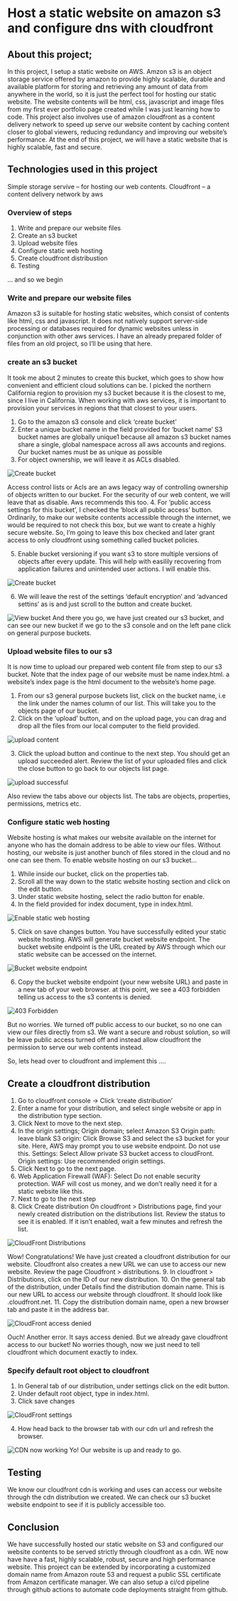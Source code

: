 [001]: img/create%20bucket-1.png "Title"
[002]: img/create%20bucket-2.png "Title"
[003]: img/view%20bucket.png "Title"
[004]: img/upload%20files-1.png "Title"
[005]: img/upload%20files-%20succeeded.png "Title"
[006]: img/static%20web%20hosting-1.png "Title"
[007]: img/static%20web%20hosting-2.png "Title"
[008]: img/s3-%20403%20forbidden.png "Title"
[009]: img/cloudfront-%20distributions%20list.png "Title"
[010]: img/cloudfront-%20website%20error%20page.png "Title"
[011]: img/cloudfront-%20edit%20settings.png "Title"
[012]: img/ready%20website.png "Title"


# Host a static website on amazon s3 and configure dns with cloudfront

## About this project;
In this project, I setup a static website on AWS. Amzon s3 is an object storage service offered by amazon to provide highly scalable, durable and available platform for storing and retrieving any amount of data from anywhere in the world, so it is just the perfect tool for hosting our static website. The website contents will be html, css, javascript and image files from my first ever portfolio page created while I was just learning how to code. 
This project also involves use of amazon cloudfront as a content delivery network to speed up serve our website content by caching content closer to global viewers, reducing redundancy and improving our website’s performance.
At the end of this project, we will have a static website that is highly scalable, fast and secure.

## Technologies used in this project
Simple storage servive – for hosting our web contents.
Cloudfront – a content delivery network by aws

### Overview of steps
1.	Write and prepare our website files
2.	Create an s3 bucket
3.	Upload website files
4.	Configure static web hosting
5.	Create cloudfront distribustion
6.	Testing

… and so we begin

### Write and prepare our website files
Amazon s3 is suitable for hosting static websites, which consist of contents like html, css and javascript. It does not natively support server-side processing or databases required for dynamic websites unless in conjunction with other aws services.
I have an already prepared folder of files from an old project, so I’ll be using that here.

### create an s3 bucket
It took me about 2 minutes to create this bucket, which goes to show how convenient and efficient cloud solutions can be.
I picked the northern California region to provision my s3 bucket because it is the closest to me, since I live in California. When working with aws services, it is important to provision your services in regions that that closest to your users.
1.	Go to the amazon s3 console and click ‘create bucket’
2.	Enter a unique bucket name in the field provided for ‘bucket name’
S3 bucket names are globally unique1 because all amazon s3 bucket names share a single, global namespace across all aws accounts and regions. Our bucket names must be as unique as possible
3.	For object ownership, we will leave it as ACLs disabled.

![Create bucket][001]



Access control lists or Acls are an aws legacy way of controlling ownership of objects written to our bucket. For the security of our web content, we will leave that as disable. Aws recommends this too.
4.	For ‘public access settings for this bucket’, I checked the ‘block all public access’ button.
Ordinarily, to make our website contents accessible through the internet, we would be required to not check this box, but we want to create a highly secure website. So, I’m going to leave this box checked and later grant access to only cloudfront using something called bucket policies.


5.	Enable bucket versioning if you want s3 to store multiple versions of objects after every update. This will help with easilily recovering from application failures and unintended user actions. I will enable this.

![Create bucket][002]

6.	We will leave the rest of the settings ‘default encryption’ and ‘advanced settins’ as is and just scroll to the button and create bucket.

![View bucket][003]
And there you go, we have just created our s3 bucket, and can see our new bucket if we go to the s3 console and on the left pane click on general purpose buckets.


### Upload website files to our s3
It is now time to upload our prepared web content file from step to our s3 bucket. Note that the index page of our website must be name index.html. a website’s index page is the html document to the website’s home page.
1.	From our s3 general purpose buckets list, click on the bucket name, i.e the link under the names column of our list. This will take you to the objects page of our bucket.
2.	Click on the ‘upload’ button, and on the upload page, you can drag and drop all the files from our local computer to the field provided.

![upload content][004]

3.	Click the upload button and continue to the next step.
You should get an upload succeeded alert. Review the list of your uploaded files and click the close button to go back to our objects list page.

![upload successful][005]

Also review the tabs above our objects list. The tabs are objects, properties, permissions, metrics etc.

### Configure static web hosting
Website hosting is what makes our website available on the internet for anyone who has the domain address to be able to view our files. Without hosting, our website is just another bunch of files stored in the cloud and no one can see them.
To enable website hosting on our s3 bucket…
1.	While inside our bucket, click on the properties tab.
2.	Scroll all the way down to the static website hosting section and click on the edit button.
3.	Under static website hosting, select the radio button for enable.
4.	In the field provided for index document, type in index.html.

![Enable static web hosting][006]

5.	Click on save changes button.
You have successfully edited your static website hosting. AWS will generate bucket website endpoint. 
The bucket website endpoint is the URL created by AWS through which our static website can be accessed on the internet.

![Bucket website endpoint][007]

6.	Copy the bucket website endpoint (your new website URL) and paste in a new tab of your web browser.
at this point, we see a 403 forbidden telling us access to the s3 contents is denied. 

![403 Forbidden][008]

But no worries. We turned off public access to our bucket, so no one can view our files directly from s3. We want a secure and robust solution, so will be leave public access turned off and instead allow cloudfront the permission to serve our web contents instead.

So, lets head over to cloudfront and implement this ….

## Create a cloudfront distribution
1.	Go to cloudfront console -> Click ‘create distribution’
2.	Enter a name for your distribution, and select single website or app in the distribution type section.
3.	Click Next to move to the next step.
4.	In the origin settings;
Origin domain; select Amazon S3
Origin path: leave blank
S3 origin: Click Browse S3 and select the s3 bucket for your site.
Here, AWS may prompt you to use website endpoint. Do not use this.
Settings: Select Allow private S3 bucket access to cloudFront.
Origin settings: Use recommended origin settings.
5.	Click Next to go to the next page.
6.	Web Application Firewall (WAF): Select Do not enable security protection.
WAF will cost us money, and we don’t really need it for a static website like this.
7.	Next to go to the next step
8.	Click Create distribution
 On cloudfront > Distributions page, find your newly created distribution on the distributions list. Review the status to see it is enabled. If it isn’t enabled, wait a few minutes and refresh the list.

![CloudFront Distributions][009]

Wow! Congratulations! We have just created a cloudfront distribution for our website. Cloudfront also creates a new URL we can use to access our new website. Review the page Cloudfront > distributions.
9.	In cloudfront > Distributions, click on the ID of our new distribution.
10.	On the general tab of the distribution, under Details find the distribution domain name. This is our new URL to access our website through cloudfront. It should look like <random text>.cloudfront.net.
11.	Copy the distribution domain name, open a new browser tab and paste it in the address bar.

![CloudFront access denied][010]

Ouch! Another error. It says access denied. 
But we already gave cloudfront access to our bucket!
No worries though, now we just need to tell cloudfront which document exactly to index. 

### Specify default root object to cloudfront
1.	In General tab of our distribution, under settings click on the edit button.
2.	Under default root object, type in index.html. 
3.	Click save changes

![CloudFront settings][011]

4.	How head back to the browser tab with our cdn url and refresh the browser.

![CDN now working][012]
Yo! Our website is up and ready to go.

## Testing
We know our cloudfront cdn is working and uses can access our website through the cdn distribution we created.
We can check our s3 bucket website endpoint to see if it is publicly accessible too.

## Conclusion
We have successfully hosted our static website on S3 and configured our website contents to be served strictly through cloudfront as a cdn. WE now have have a fast,  highly scalable, robust, secure and high performance website.
This project can be extended by incorporating a customized domain name from Amazon route 53 and request a public SSL certificate from Amazon certificate manager. We can also setup a ci/cd pipeline through github actions to automate code deployments straight from github.





